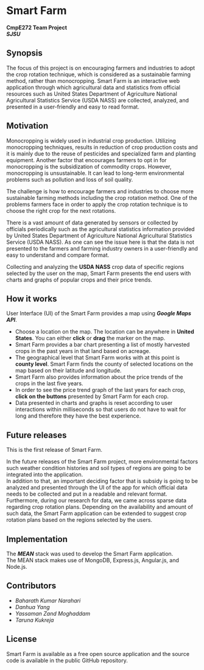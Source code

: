 # Smart Farm

**CmpE272 Team Project**  
**_SJSU_**

## Synopsis

The focus of this project is on encouraging farmers and industries to adopt the crop rotation technique, which is considered as a sustainable farming method, rather than monocropping. 
Smart Farm is an interactive web application through which agricultural data and statistics from official resources such as United States Department of Agriculture National Agricultural Statistics Service (USDA NASS) are collected, analyzed, and presented in a user-friendly and easy to read format.

## Motivation

Monocropping is widely used in industrial crop production. Utilizing monocropping techniques, results in reduction of crop production costs and it is mainly due to the reuse of pesticides and specialized farm and planting equipment. Another factor that encourages farmers to opt in for monocropping is the subsidization of commodity crops. However, monocropping is unsustainable. It can lead to long-term environmental problems such as pollution and loss of soil quality.  

The challenge is how to encourage farmers and industries to choose more sustainable farming methods including the crop rotation method. One of the problems farmers face in order to apply the crop rotation technique is to choose the right crop for the next rotations.  

There is a vast amount of data generated by sensors or collected by officials periodically such as the agricultural statistics information provided by United States Department of Agriculture National Agricultural Statistics Service  (USDA NASS). As one can see the issue here is that the data is not presented to the farmers and farming industry owners in a user-friendly and easy to understand and compare format.  

Collecting and analyzing the **USDA NASS** crop data of specific regions selected by the user on the map, Smart Farm presents the end users with charts and graphs of popular crops and their price trends.  


## How it works

User Interface (UI) of the Smart Farm provides a map using **_Google Maps API_**. 

* Choose a location on the map. The location can be anywhere in **United States**. You can either **click** or **drag** the marker on the map.
* Smart Farm provides a bar chart presenting a list of mostly harvested crops in the past years in that land based on acreage. 
* The geographical level that Smart Farm works with at this point is **county level**. Smart Farm finds the county of selected locations on the map based on their latitude and longitude.
* Smart Farm also provides information about the price trends of the crops in the last five years. 
* In order to see the price trend graph of the last years for each crop, **click on the buttons** presented by Smart Farm for each crop.
* Data presented in charts and graphs is reset according to user interactions within milliseconds so that users do not have to wait for long and therefore they have the best experience.

## Future releases

This is the first release of Smart Farm.

In the future releases of the Smart Farm project, more environmental factors such weather condition histories and soil types of regions are going to be integrated into the application.  
In addition to that, an important deciding factor that is subsidy is going to be analyzed and presented through the UI of the app for which official data needs to be collected and put in a readable and relevant format.  
Furthermore, during our research for data, we came across sparse data regarding crop rotation plans. Depending on the availability and amount of such data, the Smart Farm application can be extended to suggest crop rotation plans based on the regions selected by the users.

## Implementation

The **_MEAN_** stack was used to develop the Smart Farm application.  
The MEAN stack makes use of MongoDB, Express.js, Angular.js, and Node.js.

## Contributors

* _Baharath Kumar Narahari_
* _Danhua Yang_
* _Yassaman Zand Moghaddam_
* _Taruna Kukreja_




## License
Smart Farm is available as a free open source application and the source code is available in the public GitHub repository.  






